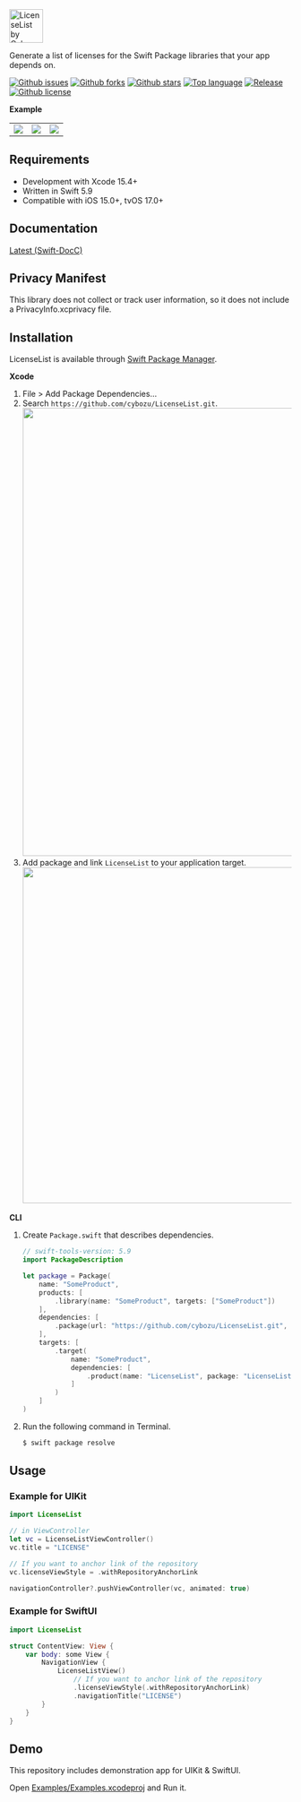 <picture>
  <source srcset="./Media/logo-dark.png" height="60" media="(prefers-color-scheme: dark)" alt="LicenseList by Cybozu">
  <img src="./Media/logo.png" height="60" alt="LicenseList by Cybozu">
</picture>

Generate a list of licenses for the Swift Package libraries that your app depends on.

[![Github issues](https://img.shields.io/github/issues/cybozu/LicenseList)](https://github.com/cybozu/LicenseList/issues)
[![Github forks](https://img.shields.io/github/forks/cybozu/LicenseList)](https://github.com/cybozu/LicenseList/network/members)
[![Github stars](https://img.shields.io/github/stars/cybozu/LicenseList)](https://github.com/cybozu/LicenseList/stargazers)
[![Top language](https://img.shields.io/github/languages/top/cybozu/LicenseList)](https://github.com/cybozu/LicenseList/)
[![Release](https://img.shields.io/github/v/release/cybozu/LicenseList)]()
[![Github license](https://img.shields.io/github/license/cybozu/LicenseList)](https://github.com/cybozu/LicenseList/)

**Example**

<table>
  <tr>
    <td><img src="./Media/demo-top.png" /></td>
    <td><img src="./Media/demo-apache.png" /></td>
    <td><img src="./Media/demo-mit.png" /></td>
  </tr>
</table>

## Requirements

- Development with Xcode 15.4+
- Written in Swift 5.9
- Compatible with iOS 15.0+, tvOS 17.0+

## Documentation

[Latest (Swift-DocC)](https://cybozu.github.io/LicenseList/documentation/licenselist/)

## Privacy Manifest

This library does not collect or track user information, so it does not include a PrivacyInfo.xcprivacy file.

## Installation

LicenseList is available through [Swift Package Manager](https://github.com/apple/swift-package-manager/).

**Xcode**

1. File > Add Package Dependencies…
2. Search `https://github.com/cybozu/LicenseList.git`.  
   <img src="./Media/add-package-dependencies.png" width="800px">
3. Add package and link `LicenseList` to your application target.  
   <img src="./Media/add-package.png" width="600px">

**CLI**

1. Create `Package.swift` that describes dependencies.

   ```swift
   // swift-tools-version: 5.9
   import PackageDescription

   let package = Package(
       name: "SomeProduct",
       products: [
           .library(name: "SomeProduct", targets: ["SomeProduct"])
       ],
       dependencies: [
           .package(url: "https://github.com/cybozu/LicenseList.git", exact: "1.0.0")
       ],
       targets: [
           .target(
               name: "SomeProduct",
               dependencies: [
                   .product(name: "LicenseList", package: "LicenseList")
               ]
           )
       ]
   )
   ```

2. Run the following command in Terminal.
   ```sh
   $ swift package resolve
   ```

## Usage

### Example for UIKit

```swift
import LicenseList

// in ViewController
let vc = LicenseListViewController()
vc.title = "LICENSE"

// If you want to anchor link of the repository
vc.licenseViewStyle = .withRepositoryAnchorLink

navigationController?.pushViewController(vc, animated: true)
```

### Example for SwiftUI

```swift
import LicenseList

struct ContentView: View {
    var body: some View {
        NavigationView {
            LicenseListView()
                // If you want to anchor link of the repository
                .licenseViewStyle(.withRepositoryAnchorLink)
                .navigationTitle("LICENSE")
        }
    }
}
```

## Demo

This repository includes demonstration app for UIKit & SwiftUI.

Open [Examples/Examples.xcodeproj](/Examples/Examples.xcodeproj) and Run it.
